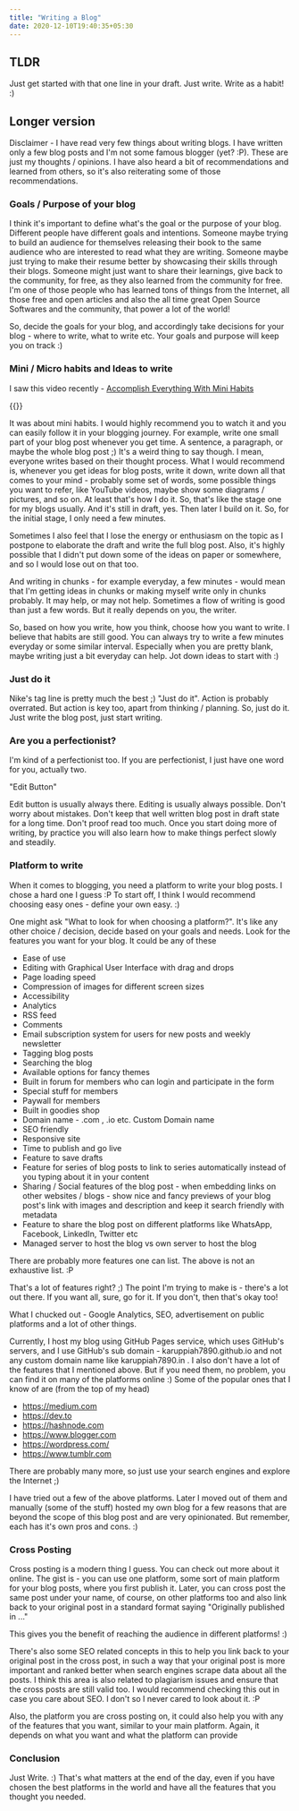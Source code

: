 ```yaml
---
title: "Writing a Blog"
date: 2020-12-10T19:40:35+05:30
---
```


## TLDR

Just get started with that one line in your draft. Just write. Write as a
habit! :)

## Longer version

Disclaimer - I have read very few things about writing blogs. I have written
only a few blog posts and I'm not some famous blogger (yet? :P). These are just
my thoughts / opinions. I have also heard a bit of recommendations and learned
from others, so it's also reiterating some of those recommendations.

### Goals / Purpose of your blog

I think it's important to define what's the goal or the purpose of your blog.
Different people have different goals and intentions. Someone maybe trying to
build an audience for themselves releasing their book to the same audience who
are interested to read what they are writing. Someone maybe just trying to make
their resume better by showcasing their skills through their blogs. Someone
might just want to share their learnings, give back to the community, for free,
as they also learned from the community for free. I'm one of those people who
has learned tons of things from the Internet, all those free and open
articles and also the all time great Open Source Softwares and the community,
that power a lot of the world!

So, decide the goals for your blog, and accordingly take decisions for your
blog - where to write, what to write etc. Your goals and purpose will keep you
on track :)

### Mini / Micro habits and Ideas to write

I saw this video recently -
[Accomplish Everything With Mini Habits](https://www.youtube.com/watch?v=aHDvEfiSipo)

{{<youtube aHDvEfiSipo>}}

It was about mini habits. I would highly recommend you to watch it and you can
easily follow it in your blogging journey. For example, write one small part of
your blog post whenever you get time. A sentence, a paragraph, or maybe the
whole blog post ;)
It's a weird thing to say though. I mean, everyone writes based on their
thought process. What I would recommend is, whenever you get
ideas for blog posts, write it down, write down all that comes to your mind -
probably some set of words, some possible things you want to refer, like
YouTube videos, maybe show some diagrams / pictures, and so on. At least that's
how I do it. So, that's like the stage one for my blogs usually. And it's still
in draft, yes. Then later I build on it. So, for the initial stage, I only need
a few minutes.

Sometimes I also feel that I lose the energy or enthusiasm on the topic as I
postpone to elaborate the draft and write the full blog post. Also, it's highly
possible that I didn't put down some of the ideas on paper or somewhere, and
so I would lose out on that too.

And writing in chunks - for example everyday, a few minutes - would mean that
I'm getting ideas in chunks or making myself write only in chunks probably. It
may help, or may not help. Sometimes a flow of writing is good than just a few
words. But it really depends on you, the writer.

So, based on how you write, how you think, choose how you want to write. I
believe that habits are still good. You can always try to write a few minutes
everyday or some similar interval. Especially when you are pretty blank, maybe
writing just a bit everyday can help. Jot down ideas to start with :)

### Just do it

Nike's tag line is pretty much the best ;) "Just do it". Action is probably
overrated. But action is key too, apart from thinking / planning. So, just do
it. Just write the blog post, just start writing.

### Are you a perfectionist?

I'm kind of a perfectionist too. If you are perfectionist, I just have one word
for you, actually two.

"Edit Button"

Edit button is usually always there. Editing is usually always possible. Don't
worry about mistakes. Don't keep that well written blog post in draft state for
a long time. Don't proof read too much. Once you start doing more of writing,
by practice you will also learn how to make things perfect slowly and steadily.

### Platform to write

When it comes to blogging, you need a platform to write your blog posts.
I chose a hard one I guess :P To start off, I think I would recommend choosing
easy ones - define your own easy. :)

One might ask "What to look for when choosing a platform?". It's like any other
choice / decision, decide based on your goals and needs. Look for the features
you want for your blog. It could be any of these

- Ease of use
- Editing with Graphical User Interface with drag and drops
- Page loading speed
- Compression of images for different screen sizes
- Accessibility
- Analytics
- RSS feed
- Comments
- Email subscription system for users for new posts and weekly newsletter
- Tagging blog posts
- Searching the blog
- Available options for fancy themes
- Built in forum for members who can login and participate in the form
- Special stuff for members
- Paywall for members
- Built in goodies shop
- Domain name - .com , .io etc. Custom Domain name
- SEO friendly
- Responsive site
- Time to publish and go live
- Feature to save drafts
- Feature for series of blog posts to link to series automatically instead of
  you typing about it in your content
- Sharing / Social features of the blog post - when embedding links on other
  websites / blogs - show nice and fancy previews of your blog post's link with
  images and description and keep it search friendly with metadata
- Feature to share the blog post on different platforms like WhatsApp, Facebook,
  LinkedIn, Twitter etc
- Managed server to host the blog vs own server to host the blog

There are probably more features one can list. The above is not an exhaustive
list. :P

That's a lot of features right? ;) The point I'm trying to make is - there's a
lot out there. If you want all, sure, go for it. If you don't, then that's okay
too!

What I chucked out - Google Analytics, SEO, advertisement on public platforms
and a lot of other things.

Currently, I host my blog using GitHub Pages service, which uses GitHub's
servers, and I use GitHub's sub domain - karuppiah7890.github.io and not any
custom domain name like karuppiah7890.in . I also don't have a lot of the
features that I mentioned above. But if you need them, no problem, you can find
it on many of the platforms online :) Some of the popular ones that I know of
are (from the top of my head)

- https://medium.com
- https://dev.to
- https://hashnode.com
- https://www.blogger.com
- https://wordpress.com/
- https://www.tumblr.com

There are probably many more, so just use your search engines and explore the
Internet ;)

I have tried out a few of the above platforms. Later I moved out of them and
manually (some of the stuff) hosted my own blog for a few reasons that are
beyond the scope of this blog post and are very opinionated. But remember, each
has it's own pros and cons. :)

### Cross Posting

Cross posting is a modern thing I guess. You can check out more about it online.
The gist is - you can use one platform, some sort of main platform for your
blog posts, where you first publish it. Later, you can cross post the same post
under your name, of course, on other platforms too and also link back to your
original post in a standard format saying "Originally published in ..."

This gives you the benefit of reaching the audience in different platforms! :)

There's also some SEO related concepts in this to help you link back to your
original post in the cross post, in such a way that your original post is more
important and ranked better when search engines scrape data about all the posts.
I think this area is also related to plagiarism issues and ensure that the cross
posts are still valid too. I would recommend checking this out in case you care
about SEO. I don't so I never cared to look about it. :P

Also, the platform you are cross posting on, it could also help you with any
of the features that you want, similar to your main platform. Again, it depends
on what you want and what the platform can provide

### Conclusion

Just Write. :) That's what matters at the end of the day, even if you have
chosen the best platforms in the world and have all the features that you
thought you needed.
